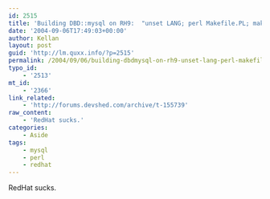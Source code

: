 ```yaml
---
id: 2515
title: 'Building DBD::mysql on RH9:  "unset LANG; perl Makefile.PL; make test; make install"'
date: '2004-09-06T17:49:03+00:00'
author: Kellan
layout: post
guid: 'http://lm.quxx.info/?p=2515'
permalink: /2004/09/06/building-dbdmysql-on-rh9-unset-lang-perl-makefilepl-make-test-make-install/
typo_id:
    - '2513'
mt_id:
    - '2366'
link_related:
    - 'http://forums.devshed.com/archive/t-155739'
raw_content:
    - 'RedHat sucks.'
categories:
    - Aside
tags:
    - mysql
    - perl
    - redhat
---
```


RedHat sucks.